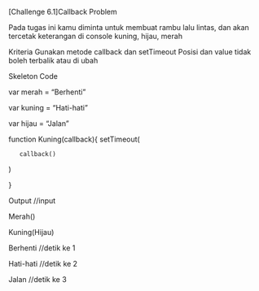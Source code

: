 [Challenge 6.1]Callback
Problem

Pada tugas ini kamu diminta untuk membuat rambu lalu lintas, dan akan tercetak keterangan di console kuning, hijau, merah

 

Kriteria
Gunakan metode callback dan setTimeout
Posisi dan value tidak boleh terbalik atau di ubah


Skeleton Code

var merah = “Berhenti”

var kuning = “Hati-hati”

var hijau = “Jalan”

 

function Kuning(callback){
            setTimeout(

       callback()

   )

}


Output
//input

Merah()

Kuning(Hijau)

 

Berhenti    //detik ke 1

Hati-hati    //detik ke 2

Jalan         //detik ke 3